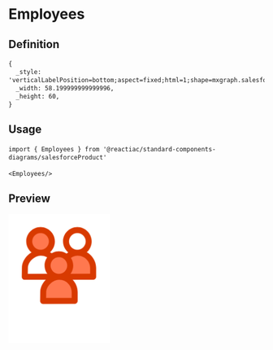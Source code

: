 # Employees

## Definition

```
{
  _style: 'verticalLabelPosition=bottom;aspect=fixed;html=1;shape=mxgraph.salesforce.employees;',
  _width: 58.199999999999996,
  _height: 60,
}
```

## Usage

```
import { Employees } from '@reactiac/standard-components-diagrams/salesforceProduct'

<Employees/>
```

## Preview

<img src="./employees.png" width="200"/>

